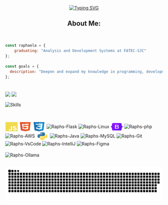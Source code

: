 <div align="center">
<a href="https://git.io/typing-svg"><img src="https://readme-typing-svg.herokuapp.com?font=Poppins&weight=600&size=30&duration=4995&pause=995&color=96C9F4&center=true&vCenter=true&width=435&lines=print+(%22Hello+World!%22);print+(%22I'm+Raphaela!%22)" alt="Typing SVG" /></a>
</div>


<h2 align='center'> About Me:</h2>
<br>


```javascript
const raphaela = {
    graduating: "Analysis and Development Systems at FATEC-SJC"
};

const goals = {
  description: "Deepen and expand my knowledge in programming, development and design."
};

```
#
<img src="https://github-readme-stats-wheat-two-53.vercel.app/api?username=raphaelamonteiro&theme=nightowl&hide_border=false&include_all_commits=false&count_private=false"  width="364px"/> <img src="https://github-readme-streak-stats.herokuapp.com/?user=raphaelamonteiro&theme=nightowl&hide_border=false"  width="400px"/>


![Skills](https://github-readme-stats-wheat-two-53.vercel.app/api/top-langs/?username=raphaelamonteiro&theme=nightowl&hide_border=false&include_all_commits=false&count_private=false&layout=compact)

##

<div style="display: inline_block"><br>
    
<img align="center" alt="Raphs-Js" height="30" width="40" src="https://raw.githubusercontent.com/devicons/devicon/master/icons/javascript/javascript-plain.svg">
  
<img align="center" alt="Raphs-HTML" height="30" width="40" src="https://raw.githubusercontent.com/devicons/devicon/master/icons/html5/html5-original.svg">
  
<img align="center" alt="Raphs-CSS" height="30" width="40" src="https://raw.githubusercontent.com/devicons/devicon/master/icons/css3/css3-original.svg">

<img align="center" alt="Raphs-Flask" height="30" width="40"  src="https://cdn.jsdelivr.net/gh/devicons/devicon@latest/icons/flask/flask-original.svg" >

<img align="center" alt="Raphs-Linux" height="30" width="40" src="https://cdn.jsdelivr.net/gh/devicons/devicon@latest/icons/linux/linux-original.svg" />

<img align="center" alt="Raphs-Bootstrap" height="30" width="40" src="https://raw.githubusercontent.com/devicons/devicon/master/icons/bootstrap/bootstrap-original.svg">

<img align="center" alt="Raphs-php" height="30" width="40" src="https://cdn.jsdelivr.net/gh/devicons/devicon/icons/php/php-plain.svg"> 

<img align="center" alt="Raphs-AWS" height="30" width="40" src="https://cdn.jsdelivr.net/gh/devicons/devicon@latest/icons/amazonwebservices/amazonwebservices-plain-wordmark.svg">      

<img align="center" alt="Raphs-Python" height="30" width="40" src="https://raw.githubusercontent.com/devicons/devicon/master/icons/python/python-original.svg">
  
<img align="center" alt="Raphs-Java" height="30" width="40" src="https://cdn.jsdelivr.net/gh/devicons/devicon/icons/java/java-original.svg">

<img align="center" alt="Raphs-MySQL" height="30" width="40" src="https://cdn.jsdelivr.net/gh/devicons/devicon@latest/icons/mysql/mysql-original.svg">

<img align="center" alt="Raphs-Git" height="30" width="40" src="https://cdn.jsdelivr.net/gh/devicons/devicon@latest/icons/git/git-original.svg">

<img align="center" alt="Raphs-VsCode" height="30" width="40" src="https://cdn.jsdelivr.net/gh/devicons/devicon@latest/icons/vscode/vscode-original.svg">

<img align="center" alt="Raphs-IntelliJ" height="30" width="40" src="https://cdn.jsdelivr.net/gh/devicons/devicon@latest/icons/intellij/intellij-original.svg">

<img align="center" alt="Raphs-Figma" height="30" width="40" src="https://cdn.jsdelivr.net/gh/devicons/devicon/icons/figma/figma-original.svg">



<br>
<br>
<img align="center" alt="Raphs-Ollama" height="40" width="40" src="https://github.com/ollama/ollama/assets/3325447/0d0b44e2-8f4a-4e99-9b52-a5c1c741c8f7">
       
</div>

###


##

  <div align="center">
    
  ![Snake animation](https://github.com/larissa-fernanda/larissa-fernanda/blob/output/github-contribution-grid-snake.svg)
 
</div>
